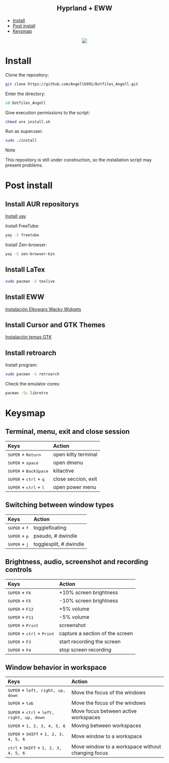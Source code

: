 <h2 align="center"> Hyprland + EWW </h2>

- [Install](#install)
- [Post install](#post-install)
- [Keysmap](#keysmap)


<p align="center">
  <img src="suport_readme/eww.gif">
</p>


#   Install 

Clone the repository:
```sh
git clone https://github.com/Angell6991/Dotfiles_Angell.git
```
Enter the directory:
```sh
cd Dotfiles_Angell
```
Give execution permissions to the script:
```sh
chmod u+x install.sh                                        
```
Run as superuser:
```sh
sudo ./install
```
>[!NOTE] 
>This repository is still under construction, so the installation 
>script may present problems.


#   Post install

## Install AUR repositorys

[Install yay](https://itsfoss.com/install-yay-arch-linux/)

Install FreeTube:
```sh
yay -S freetube
```
Install Zen-browser:
```sh
yay -S zen-browser-bin
```

## Install LaTex
```sh
sudo pacman -S texlive
```

## Install EWW
[Instalación Elkowars Wacky Widgets](https://elkowar.github.io/eww/)


## Install Cursor and GTK Themes
[Instalación temas GTK](https://github.com/Angell6991/Dotfiles_Angell/tree/master/Themes)


## Install retroarch

Install program:
```sh
sudo pacman -S retroarch
```

Check the emulator cores:
```sh
pacman -Ss libretro
```

#   Keysmap


## Terminal, menu, exit and close session
| Keys | Action |
|:-|:-|
|<kbd>SUPER</kbd> + <kbd>Return</kbd>| open kitty terminal
|<kbd>SUPER</kbd> + <kbd>space</kbd>| open dmenu
|<kbd>SUPER</kbd> + <kbd>BackSpace</kbd>| killactive
|<kbd>SUPER</kbd> + <kbd>ctrl</kbd> + <kbd>q</kbd>| close seccion, exit
|<kbd>SUPER</kbd> + <kbd>ctrl</kbd> + <kbd>l</kbd>| open power menu


## Switching between window types
| Keys | Action |
|:-|:-|
|<kbd>SUPER</kbd> + <kbd>f</kbd>| togglefloating
|<kbd>SUPER</kbd> + <kbd>p</kbd>| pseudo, # dwindle
|<kbd>SUPER</kbd> + <kbd>j</kbd>| togglesplit, # dwindle


## Brightness, audio, screenshot and recording controls 
| Keys | Action |
|:-|:-|
|<kbd>SUPER</kbd> + <kbd>F6</kbd>| +10% screen brightness
|<kbd>SUPER</kbd> + <kbd>F5</kbd>| -10% screen brightness
|<kbd>SUPER</kbd> + <kbd>F12</kbd>| +5% volume
|<kbd>SUPER</kbd> + <kbd>F11</kbd>| -5% volume
|<kbd>SUPER</kbd> + <kbd>Print</kbd>| screenshot
|<kbd>SUPER</kbd> + <kbd>ctrl</kbd> + <kbd>Print</kbd>| capture a section of the screen
|<kbd>SUPER</kbd> + <kbd>F3</kbd>| start recording the screen
|<kbd>SUPER</kbd> + <kbd>F4</kbd>| stop screen recording


## Window behavior in workspace
| Keys | Action |
|:-|:-|
|<kbd>SUPER</kbd> + <kbd>left, right, up, down</kbd>| Move the focus of the windows
|<kbd>SUPER</kbd> + <kbd>tab</kbd>| Move the focus of the windows
|<kbd>SUPER</kbd> + <kbd>ctrl</kbd> + <kbd>left, right, up, down</kbd>| Move focus between active workspaces
|<kbd>SUPER</kbd> + <kbd>1, 2, 3, 4, 5, 6</kbd>| Moving between workspaces
|<kbd>SUPER</kbd> + <kbd>SHIFT</kbd> + <kbd>1, 2, 3, 4, 5, 6</kbd>| Move window to a workspace
|<kbd>ctrl</kbd> + <kbd>SHIFT</kbd> + <kbd>1, 2, 3, 4, 5, 6</kbd>| Move window to a workspace without changing focus


